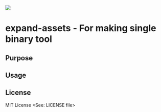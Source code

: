 ![](https://github.com/yakawa1128/go-expand-assets/workflows/test/badge.svg)
# expand-assets - For making single binary tool
## Purpose

## Usage

## License

MIT License <See: LICENSE file>
